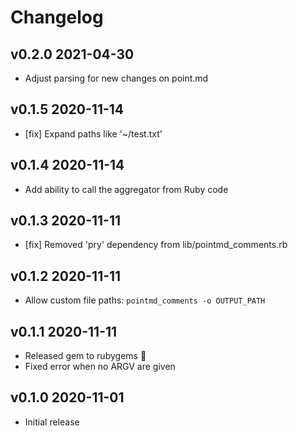 # Changelog

## v0.2.0 2021-04-30
- Adjust parsing for new changes on point.md

## v0.1.5 2020-11-14
- [fix] Expand paths like '~/test.txt'

## v0.1.4 2020-11-14
- Add ability to call the aggregator from Ruby code

## v0.1.3 2020-11-11
- [fix] Removed 'pry' dependency from lib/pointmd_comments.rb

## v0.1.2 2020-11-11
- Allow custom file paths: `pointmd_comments -o OUTPUT_PATH`

## v0.1.1 2020-11-11
- Released gem to rubygems 🎉
- Fixed error when no ARGV are given

## v0.1.0 2020-11-01
- Initial release
